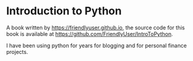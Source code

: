 # Introduction to Python

A book written by https://friendlyuser.github.io, the source code for this book is available at
https://github.com/FriendlyUser/IntroToPython.

I have been using python for years for blogging and for personal finance projects.